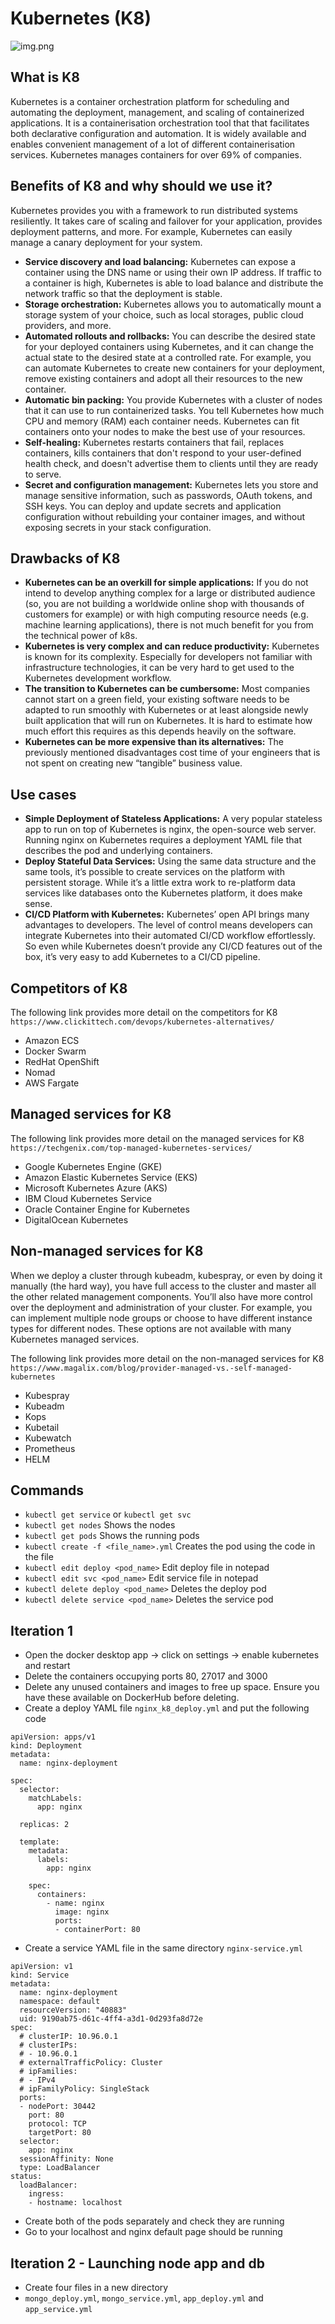 # Kubernetes (K8)
![img.png](img.png)
## What is K8
Kubernetes is a container orchestration platform for scheduling and automating the deployment, management, and scaling of containerized applications.
It is a containerisation orchestration tool that that facilitates both declarative
configuration and automation. It is widely available and enables convenient management of a lot of
different containerisation services. Kubernetes manages containers for over 69% of companies.

## Benefits of K8 and why should we use it?
Kubernetes provides you with a framework to run distributed systems resiliently. It takes care of scaling and failover for your application, provides deployment patterns, and more. For example, Kubernetes can easily manage a canary deployment for your system.

- **Service discovery and load balancing:** Kubernetes can expose a container using the DNS name or using their own IP address. If traffic to a container is high, Kubernetes is able to load balance and distribute the network traffic so that the deployment is stable.
- **Storage orchestration:** Kubernetes allows you to automatically mount a storage system of your choice, such as local storages, public cloud providers, and more.
- **Automated rollouts and rollbacks:** You can describe the desired state for your deployed containers using Kubernetes, and it can change the actual state to the desired state at a controlled rate. For example, you can automate Kubernetes to create new containers for your deployment, remove existing containers and adopt all their resources to the new container.
- **Automatic bin packing:** You provide Kubernetes with a cluster of nodes that it can use to run containerized tasks. You tell Kubernetes how much CPU and memory (RAM) each container needs. Kubernetes can fit containers onto your nodes to make the best use of your resources.
- **Self-healing:** Kubernetes restarts containers that fail, replaces containers, kills containers that don't respond to your user-defined health check, and doesn't advertise them to clients until they are ready to serve.
- **Secret and configuration management:** Kubernetes lets you store and manage sensitive information, such as passwords, OAuth tokens, and SSH keys. You can deploy and update secrets and application configuration without rebuilding your container images, and without exposing secrets in your stack configuration.

## Drawbacks of K8
- **Kubernetes can be an overkill for simple applications:** If you do not intend to develop anything complex for a large or distributed audience (so, you are not building a worldwide online shop with thousands of customers for example) or with high computing resource needs (e.g. machine learning applications), there is not much benefit for you from the technical power of k8s.
- **Kubernetes is very complex and can reduce productivity:** Kubernetes is known for its complexity. Especially for developers not familiar with infrastructure technologies, it can be very hard to get used to the Kubernetes development workflow.
- **The transition to Kubernetes can be cumbersome:** Most companies cannot start on a green field, your existing software needs to be adapted to run smoothly with Kubernetes or at least alongside newly built application that will run on Kubernetes. It is hard to estimate how much effort this requires as this depends heavily on the software.
- **Kubernetes can be more expensive than its alternatives:** The previously mentioned disadvantages cost time of your engineers that is not spent on creating new “tangible” business value.


## Use cases
- **Simple Deployment of Stateless Applications:** A very popular stateless app to run on top of Kubernetes is nginx, the open-source web server. Running nginx on Kubernetes requires a deployment YAML file that describes the pod and underlying containers.
- **Deploy Stateful Data Services:** Using the same data structure and the same tools, it’s possible to create services on the platform with persistent storage. While it’s a little extra work to re-platform data services like databases onto the Kubernetes platform, it does make sense.
- **CI/CD Platform with Kubernetes:** Kubernetes’ open API brings many advantages to developers. The level of control means developers can integrate Kubernetes into their automated CI/CD workflow effortlessly. So even while Kubernetes doesn’t provide any CI/CD features out of the box, it’s very easy to add Kubernetes to a CI/CD pipeline.

## Competitors of K8
The following link provides more detail on the competitors for K8 `https://www.clickittech.com/devops/kubernetes-alternatives/`
- Amazon ECS
- Docker Swarm
- RedHat OpenShift
- Nomad
- AWS Fargate
## Managed services for K8
The following link provides more detail on the managed services for K8 `https://techgenix.com/top-managed-kubernetes-services/`
- Google Kubernetes Engine (GKE)
- Amazon Elastic Kubernetes Service (EKS)
- Microsoft Kubernetes Azure (AKS)
- IBM Cloud Kubernetes Service
- Oracle Container Engine for Kubernetes
- DigitalOcean Kubernetes

## Non-managed services for K8
When we deploy a cluster through kubeadm, kubespray, or even by doing it manually (the hard way), you have full access to the cluster and master all the other related management components. You’ll also have more control over the deployment and administration of your cluster. For example, you can implement multiple node groups or choose to have different instance types for different nodes. These options are not available with many Kubernetes managed services.

The following link provides more detail on the non-managed services for K8 `https://www.magalix.com/blog/provider-managed-vs.-self-managed-kubernetes`
- Kubespray
- Kubeadm
- Kops
- Kubetail
- Kubewatch
- Prometheus
- HELM

## Commands
- `kubectl get service` or `kubectl get svc` 
- `kubectl get nodes` Shows the nodes
- `kubectl get pods` Shows the running pods
- `kubectl create -f <file_name>.yml` Creates the pod using the code in the file
- `kubectl edit deploy <pod_name>` Edit deploy file in notepad
- `kubectl edit svc <pod_name>` Edit service file in notepad
- `kubectl delete deploy <pod_name>` Deletes the deploy pod 
- `kubectl delete service <pod_name>` Deletes the service pod 

## Iteration 1
- Open the docker desktop app -> click on settings -> enable kubernetes and restart
- Delete the containers occupying ports 80, 27017 and 3000
- Delete any unused containers and images to free up space. Ensure you have these available on DockerHub before deleting. 
- Create a deploy YAML file `nginx_k8_deploy.yml` and put the following code
```
apiVersion: apps/v1
kind: Deployment
metadata:
  name: nginx-deployment
  
spec:
  selector:
    matchLabels:
      app: nginx 

  replicas: 2 

  template:
    metadata:
      labels:
        app: nginx

    spec:
      containers:
        - name: nginx
          image: nginx
          ports:
          - containerPort: 80
```
- Create a service YAML file in the same directory `nginx-service.yml`
```
apiVersion: v1
kind: Service
metadata:
  name: nginx-deployment
  namespace: default
  resourceVersion: "40883"
  uid: 9190ab75-d61c-4ff4-a3d1-0d293fa8d72e
spec:
  # clusterIP: 10.96.0.1
  # clusterIPs:
  # - 10.96.0.1
  # externalTrafficPolicy: Cluster
  # ipFamilies:
  # - IPv4
  # ipFamilyPolicy: SingleStack
  ports:
  - nodePort: 30442
    port: 80
    protocol: TCP
    targetPort: 80
  selector:
    app: nginx
  sessionAffinity: None
  type: LoadBalancer
status:
  loadBalancer:
    ingress:
    - hostname: localhost
```
- Create both of the pods separately and check they are running
- Go to your localhost and nginx default page should be running

## Iteration 2 - Launching node app and db

- Create four files in a new directory
- `mongo_deploy.yml`, `mongo_service.yml`, `app_deploy.yml` and `app_service.yml`